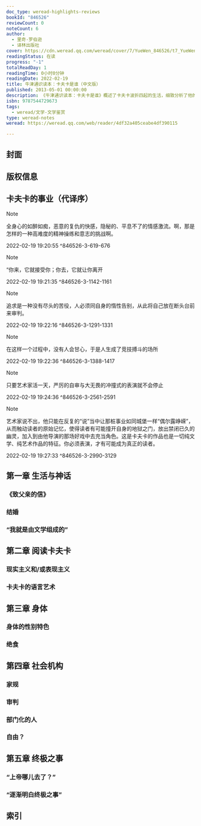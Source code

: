 ```yaml
---
doc_type: weread-highlights-reviews
bookId: "846526"
reviewCount: 0
noteCount: 6
author:
  - 里奇·罗伯逊
  - 译林出版社
cover: https://cdn.weread.qq.com/weread/cover/7/YueWen_846526/t7_YueWen_846526.jpg
readingStatus: 在读
progress: "-1"
totalReadDay: 1
readingTime: 0小时0分钟
readingDate: 2022-02-19
title: 牛津通识读本：卡夫卡是谁（中文版）
published: 2013-05-01 00:00:00
description: 《牛津通识读本：卡夫卡是谁》概述了卡夫卡波折四起的生活，细致分析了他的写作技巧以及他是如何反映现代主题的——比如文化中身体的地位，机构对人的压迫，尼采宣布“上帝死了”之后宗教的发展前景。《牛津通识读本：卡夫卡是谁》以现代视角和易于理解的方式刻画出了一位独具魅力的作家，向我们展示了该如何阅读和理解卡夫卡那些令人迷惑的和引人入胜的作品。
isbn: 9787544729673
tags:
  - weread/文学-文学鉴赏
type: weread-notes
weread: https://weread.qq.com/web/reader/4df32a405ceabe4df390115

---
```



## 封面

## 版权信息

## 卡夫卡的事业（代译序）

> [!NOTE] 
> 全身心的如醉如痴，恶意的复仇的快感，隐秘的、平息不了的情感激流。啊，那是怎样的一种高难度的精神操练和意志的挑战啊。
> 
> 2022-02-19 19:20:55 ^846526-3-619-676

> [!NOTE] 
> “你来，它就接受你；你去，它就让你离开
> 
> 2022-02-19 19:21:35 ^846526-3-1142-1161

> [!NOTE] 
> 追求是一种没有尽头的苦役，人必须同自身的惰性告别，从此将自己放在断头台前来审判。
> 
> 2022-02-19 19:22:16 ^846526-3-1291-1331

> [!NOTE] 
> 在这样一个过程中，没有人会甘心，于是人生成了竞技搏斗的场所
> 
> 2022-02-19 19:22:36 ^846526-3-1388-1417

> [!NOTE] 
> 只要艺术家活一天，严厉的自审与大无畏的冲撞式的表演就不会停止
> 
> 2022-02-19 19:24:36 ^846526-3-2561-2591

> [!NOTE] 
> 艺术家说不出，他只能在反复的“说”当中让那桩事业如同城堡一样“偶尔露峥嵘”，从而触动读者的原始记忆，使得读者有可能撞开自身的地狱之门，放出禁闭已久的幽灵，加入到由他导演的那场好戏中去充当角色。这是卡夫卡的作品也是一切纯文学、纯艺术作品的特征。你必须表演，才有可能成为真正的读者。
> 
> 2022-02-19 19:27:33 ^846526-3-2990-3129

## 第一章 生活与神话

### 《致父亲的信》

### 结婚

### “我就是由文学组成的”

## 第二章 阅读卡夫卡

### 现实主义和/或表现主义

### 卡夫卡的语言艺术

## 第三章 身体

### 身体的性别特色

### 绝食

## 第四章 社会机构

### 家规

### 审判

### 部门化的人

### 自由？

## 第五章 终极之事

### “上帝哪儿去了？”

### “逐渐明白终极之事”

## 索引

